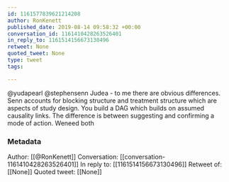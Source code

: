```yaml
---
id: 1161577839621214208
author: RonKenett
published_date: 2019-08-14 09:58:32 +00:00
conversation_id: 1161410428263526401
in_reply_to: 1161514156673130496
retweet: None
quoted_tweet: None
type: tweet
tags:

---
```


@yudapearl @stephensenn Judea - to me there are obvious differences. Senn accounts for  blocking structure and treatment structure which are aspects of study design. You build a DAG which builds on assumed causality links. The difference is between suggesting and confirming a mode of action. Weneed both

### Metadata

Author: [[@RonKenett]]
Conversation: [[conversation-1161410428263526401]]
In reply to: [[1161514156673130496]]
Retweet of: [[None]]
Quoted tweet: [[None]]

